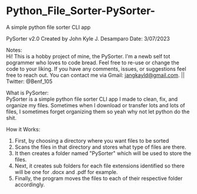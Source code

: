 # Python_File_Sorter-PySorter-
A simple python file sorter CLI app

PySorter v2.0
Created by John Kyle J. Desamparo     Date: 3/07/2023

Notes: <br>
  Hi! This is a hobby project of mine, the PySorter. I'm a newb self tot pogrammer who loves to code bread. Feel free to re-use or change the code to your liking. If you have any comments, issues, or suggestions feel free to reach out. You can contact me via Gmail: jangkayld@gmail.com. || Twitter: @Benf_105

What is PySorter: <br>
  PySorter is a simple python file sorter CLI app I made to clean, fix, and organize my files. Sometimes when I download or transfer
lots and lots of files, I sometimes forget organizing them so yeah why not let python do the shit.

How it Works:
1. First, by choosing a directory where you want files to be sorted
2. Scans the files in that directory and stores what type of files are there.
3. It then creates a folder named "PySorter" which will be used to store the files.
4. Next, it creates sub folders for each file extensions identified so there will be one for .docx and .pdf for example.
5. Finally, the program moves the files to each of their respective folder accordingly.

